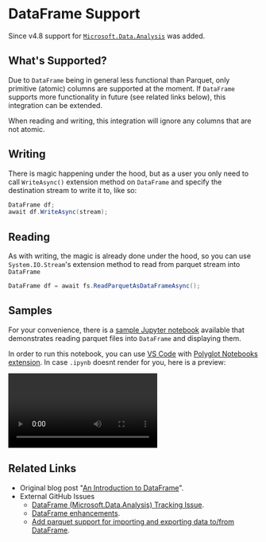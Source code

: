 # DataFrame Support

Since v4.8 support for [`Microsoft.Data.Analysis`](https://www.nuget.org/packages/Microsoft.Data.Analysis) was added. 

## What's Supported?

Due to `DataFrame` being in general less functional than Parquet, only primitive (atomic) columns are supported at the moment. If `DataFrame` supports more functionality in future (see related links below), this integration can be extended. 

When reading and writing, this integration will ignore any columns that are not atomic.

## Writing

There is magic happening under the hood, but as a user you only need to call `WriteAsync()` extension method on `DataFrame` and specify the destination stream to write it to, like so:

```csharp
DataFrame df;
await df.WriteAsync(stream);
```

## Reading

As with writing, the magic is already done under the hood, so you can use `System.IO.Stream`'s extension method to read from parquet stream into `DataFrame`

```csharp
DataFrame df = await fs.ReadParquetAsDataFrameAsync();
```

## Samples

For your convenience, there is a [sample Jupyter notebook](../notebooks/read_dataframe.ipynb) available that demonstrates reading parquet files into `DataFrame` and displaying them. 

In order to run this notebook, you can use [VS Code](https://code.visualstudio.com/) with [Polyglot Notebooks extension](https://marketplace.visualstudio.com/items?itemName=ms-dotnettools.dotnet-interactive-vscode). In case `.ipynb` doesnt render for you, here is a preview:

![](img/ipynb-preview.mp4)

## Related Links

- Original blog post "[An Introduction to DataFrame](https://devblogs.microsoft.com/dotnet/an-introduction-to-dataframe/)".
- External GitHub Issues
  - [DataFrame (Microsoft.Data.Analysis) Tracking Issue](https://github.com/dotnet/machinelearning/issues/6144).
  - [DataFrame enhancements](https://github.com/dotnet/machinelearning/issues/6088).
  - [Add parquet support for importing and exporting data to/from DataFrame](https://github.com/dotnet/machinelearning/issues/5972).